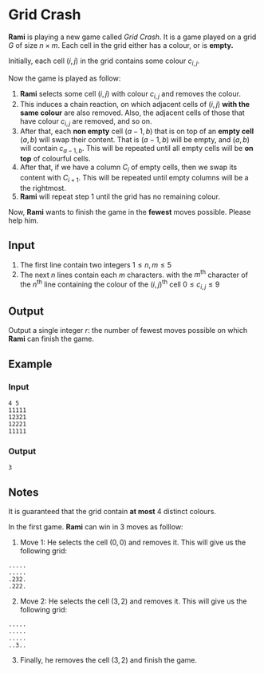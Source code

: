 # Grid Crash

**Rami** is playing a new game called *Grid Crash*. It is a game played on a grid $G$ of size $n\times m.$
Each cell in the grid either has a colour, or is **empty.**

Initially, each cell $(i,j)$ in the grid contains some colour $c_{i,j}.$ 


Now the game is played as follow:
1. **Rami** selects some cell $(i,j)$  with colour $c_{i,j}$ and removes the colour.
2. This induces a chain reaction, on which adjacent cells of $(i,j)$ **with the same colour** are also removed. Also, the adjacent cells of those that have colour $c_{i,j}$ are removed, and so on.
3. After that, each **non empty** cell $(a-1,b)$ that is on top of an **empty cell** $(a,b)$ will swap their content. That is $(a-1,b)$ will be empty, and $(a,b)$ will contain $c_{a-1,b}.$ This will be repeated until all empty cells will be **on top** of colourful cells.
4. After that, if we have a column $C_{i}$ of empty cells, then we swap its content with $C_{i+1}.$ This will be repeated until empty columns will be a the rightmost.
5. **Rami** will repeat step 1 until the grid has no remaining colour.

Now, **Rami** wants to finish the game in the **fewest** moves possible. Please help him.

## Input
1. The first line contain two integers $1\le n,m \le 5$
2. The next $n$ lines contain each $m$ characters. with the $m^{\text{th}}$ character of the $n^{\text{th}}$ line containing the colour of the $(i,j)^{\text{th}}$ cell $0 \le c_{i,j} \le 9$
## Output
Output a single integer $r:$ the number of fewest moves possible on which **Rami** can finish the game.

## Example
### Input
```
4 5
11111
12321
12221
11111
```

### Output
```
3
```


## Notes
It is guaranteed that the grid contain **at most** $4$ distinct colours.

In the first game. **Rami** can win in $3$ moves as folllow:
1. Move 1: He selects the cell $(0,0)$ and removes it. This will give us the following grid:
```
.....
.....
.232.
.222.   
```
2. Move 2: He selects the cell $(3,2)$ and removes it. This will give us the following grid:
```
.....
.....
.....
..3..      
```
3. Finally, he removes the cell $(3,2)$ and finish the game.


